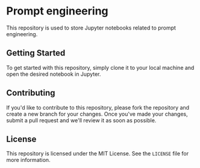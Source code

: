 # Prompt engineering    

This repository is used to store Jupyter notebooks related to prompt engineering.

## Getting Started

To get started with this repository, simply clone it to your local machine and open the desired notebook in Jupyter.

## Contributing

If you'd like to contribute to this repository, please fork the repository and create a new branch for your changes. Once you've made your changes, submit a pull request and we'll review it as soon as possible.

## License

This repository is licensed under the MIT License. See the `LICENSE` file for more information.